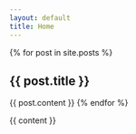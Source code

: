 ```yaml
---
layout: default
title: Home
---
```

{% for post in site.posts %}
  <h2 class="page-header" id="{{ post.title | downcase | replace: " " ,"-" }}">{{ post.title }}</h2>
  {{ post.content }}
{% endfor %}


{{ content }}



